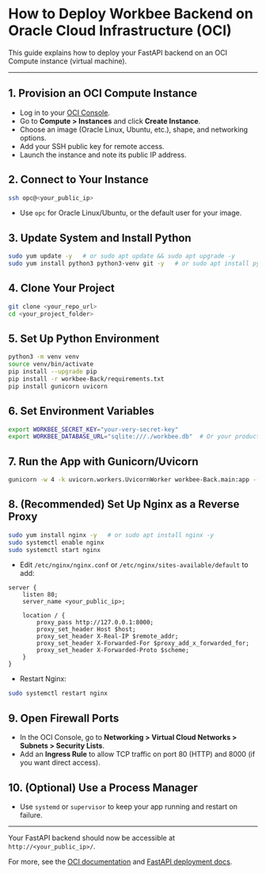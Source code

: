 # How to Deploy Workbee Backend on Oracle Cloud Infrastructure (OCI)

This guide explains how to deploy your FastAPI backend on an OCI Compute instance (virtual machine).

---

## 1. Provision an OCI Compute Instance
- Log in to your [OCI Console](https://cloud.oracle.com/).
- Go to **Compute > Instances** and click **Create Instance**.
- Choose an image (Oracle Linux, Ubuntu, etc.), shape, and networking options.
- Add your SSH public key for remote access.
- Launch the instance and note its public IP address.

## 2. Connect to Your Instance
```bash
ssh opc@<your_public_ip>
```
- Use `opc` for Oracle Linux/Ubuntu, or the default user for your image.

## 3. Update System and Install Python
```bash
sudo yum update -y   # or sudo apt update && sudo apt upgrade -y
sudo yum install python3 python3-venv git -y   # or sudo apt install python3 python3-venv git -y
```

## 4. Clone Your Project
```bash
git clone <your_repo_url>
cd <your_project_folder>
```

## 5. Set Up Python Environment
```bash
python3 -m venv venv
source venv/bin/activate
pip install --upgrade pip
pip install -r workbee-Back/requirements.txt
pip install gunicorn uvicorn
```

## 6. Set Environment Variables
```bash
export WORKBEE_SECRET_KEY="your-very-secret-key"
export WORKBEE_DATABASE_URL="sqlite:///./workbee.db"  # Or your production DB URL
```

## 7. Run the App with Gunicorn/Uvicorn
```bash
gunicorn -w 4 -k uvicorn.workers.UvicornWorker workbee-Back.main:app --bind 0.0.0.0:8000
```

## 8. (Recommended) Set Up Nginx as a Reverse Proxy
```bash
sudo yum install nginx -y   # or sudo apt install nginx -y
sudo systemctl enable nginx
sudo systemctl start nginx
```
- Edit `/etc/nginx/nginx.conf` or `/etc/nginx/sites-available/default` to add:
```
server {
    listen 80;
    server_name <your_public_ip>;

    location / {
        proxy_pass http://127.0.0.1:8000;
        proxy_set_header Host $host;
        proxy_set_header X-Real-IP $remote_addr;
        proxy_set_header X-Forwarded-For $proxy_add_x_forwarded_for;
        proxy_set_header X-Forwarded-Proto $scheme;
    }
}
```
- Restart Nginx:
```bash
sudo systemctl restart nginx
```

## 9. Open Firewall Ports
- In the OCI Console, go to **Networking > Virtual Cloud Networks > Subnets > Security Lists**.
- Add an **Ingress Rule** to allow TCP traffic on port 80 (HTTP) and 8000 (if you want direct access).

## 10. (Optional) Use a Process Manager
- Use `systemd` or `supervisor` to keep your app running and restart on failure.

---

Your FastAPI backend should now be accessible at `http://<your_public_ip>/`.

For more, see the [OCI documentation](https://docs.oracle.com/en-us/iaas/Content/home.htm) and [FastAPI deployment docs](https://fastapi.tiangolo.com/deployment/). 